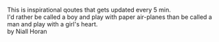 This is inspirational qoutes that gets updated every 5 min. \
I'd rather be called a boy and play with paper air-planes than be called a man and play with a girl's heart. \
by Niall Horan